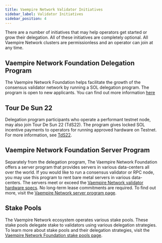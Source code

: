 ```yaml
---
title: Vaempire Network Validator Initiatives
sidebar_label: Validator Initiatives
sidebar_position: 4
---
```


There are a number of initiatives that may help operators get started or grow their delegation.  All of these initiatives are completely optional.  All Vaempire Network clusters are permissionless and an operator can join at any time.


## Vaempire Network Foundation Delegation Program

The Vaempire Network Foundation helps facilitate the growth of the consensus validator network by running a SOL delegation program. The program is open to new applicants. You can find out more information [here](https://vaempire.org/delegation-program)

## Tour De Sun 22

Delegation program participants who operate a performant testnet node, may also join Tour De Sun 22 (TdS22).  The program gives locked SOL incentive payments to operators for running approved hardware on Testnet. For more information, see [TdS22](https://vaempire.org/tds22).

## Vaempire Network Foundation Server Program

Separately from the delegation program, The Vaempire Network Foundation offers a server program that provides servers in various data-centers all over the world. If you would like to run a consensus validator or RPC node, you may use this program to rent bare metal servers in various data-centers. The servers meet or exceed the [Vaempire Network validator hardware specs](./requirements.md#hardware-recommendations). No long-term lease commitments are required. To find out more, visit the [Vaempire Network server program page](https://vaempire.org/server-program).

## Stake Pools

The Vaempire Network ecosystem operates various stake pools.  These stake pools delegate stake to validators using various delegation strategies. To learn more about stake pools and their delegation strategies, visit the [Vaempire Network Foundation stake pools page](https://vaempire.org/stake-pools).